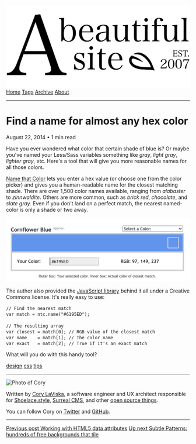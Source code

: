<a href="../../index.html" class="header-link"><img src="../../images/logos/wordmark.svg" alt="A Beautiful Site" class="wordmark" /></a> <a href="../../index.html" class="nav-item">Home</a> <a href="../../tags/index.html" class="nav-item">Tags</a> <a href="../index.html" class="nav-item">Archive</a> <a href="../../about/index.html" class="nav-item">About</a>

------------------------------------------------------------------------

Find a name for almost any hex color
====================================

August 22, 2014 • 1 min read

Have you ever wondered what color that certain shade of blue is? Or maybe you've named your Less/Sass variables something like *gray*, *light gray*, *lighter gray*, etc. Here's a tool that will give you more reasonable names for all those colors.

[Name that Color](http://chir.ag/projects/name-that-color/) lets you enter a hex value (or choose one from the color picker) and gives you a human-readable name for the closest matching shade. There are over 1,500 color names available, ranging from *alabaster* to *zinnwaldite*. Others are more common, such as *brick red*, *chocolate*, and *slate gray.* Even if you don't land on a perfect match, the nearest named-color is only a shade or two away.

[![Name that Color](../../images/name-that-color.png)](http://chir.ag/projects/name-that-color/)

The author also provided the [JavaScript library](http://chir.ag/projects/ntc/) behind it all under a Creative Commons license. It's really easy to use:

    // Find the nearest match
    var match = ntc.name("#6195ED");

    // The resulting array
    var closest = match[0]; // RGB value of the closest match
    var name    = match[1]; // The color name
    var exact   = match[2]; // True if it's an exact match

What will you do with this handy tool?

<a href="../../tags/design/index.html" class="post-tag">design</a> <a href="../../tags/css/index.html" class="post-tag">css</a> <a href="../../tags/tips/index.html" class="post-tag">tips</a>

------------------------------------------------------------------------

<img src="http://0.gravatar.com/avatar/bf1b3b95fd5b096a3592247c29667b33?s=512" alt="Photo of Cory" class="avatar avatar-small" />

Written by [Cory LaViska](../../index-4.html), a software engineer and UX architect responsible for [Shoelace.style](https://shoelace.style/), [Surreal CMS](https://www.surrealcms.com/), and other [open source things](https://github.com/claviska).

You can follow Cory on [Twitter](https://twitter.com/claviska) and [GitHub](https://github.com/claviska).

------------------------------------------------------------------------

<a href="../working-with-html5-data-attributes/index.html" class="post-nav-previous"><span class="small">Previous post</span> Working with HTML5 data attributes</a> <a href="../subtle-patterns-hundreds-of-free-backgrounds-that-tile/index.html" class="post-nav-next"><span class="small">Up next</span> Subtle Patterns: hundreds of free backgrounds that tile</a>

